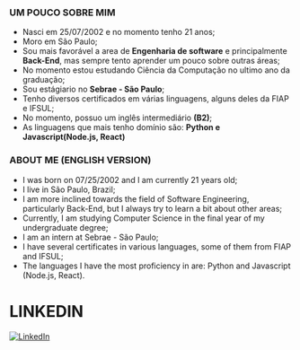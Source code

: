 ### UM POUCO SOBRE MIM 

* Nasci em 25/07/2002 e no momento tenho 21 anos;
* Moro em São Paulo;
* Sou mais favorável a area de **Engenharia de software** e principalmente **Back-End**, mas sempre tento aprender um pouco sobre outras áreas;
* No momento estou estudando Ciência da Computação no ultimo ano da graduação;
* Sou estágiario no **Sebrae - São Paulo**;
* Tenho diversos certificados em várias linguagens, alguns deles da FIAP e IFSUL;
* No momento, possuo um inglês intermediário **(B2)**;
* As linguagens que mais tenho domínio são: **Python e Javascript(Node.js, React)**



### ABOUT ME (ENGLISH VERSION)
* I was born on 07/25/2002 and I am currently 21 years old;
* I live in São Paulo, Brazil;
* I am more inclined towards the field of Software Engineering, particularly Back-End, but I always try to learn a bit about other areas;
* Currently, I am studying Computer Science in the final year of my undergraduate degree;
* I am an intern at Sebrae - São Paulo;
* I have several certificates in various languages, some of them from FIAP and IFSUL;
* The languages I have the most proficiency in are: Python and Javascript (Node.js, React).


# LINKEDIN
[![LinkedIn](https://img.shields.io/badge/LinkedIn-Profile-blue?style=flat-square&logo=linkedin)](https://www.linkedin.com/in/gustavodeaquinoavila/)


